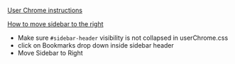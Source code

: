 [User Chrome instructions](https://www.reddit.com/r/FirefoxCSS/comments/73dvty/tutorial_how_to_create_and_livedebug_userchromecss/)

[How to move sidebar to the right](https://www.simplehelp.net/2008/09/04/how-to-move-your-sidebar-to-the-right-side-of-firefox/)

- Make sure `#sidebar-header` visibility is not collapsed in userChrome.css
- click on Bookmarks drop down inside sidebar header
- Move Sidebar to Right

   
